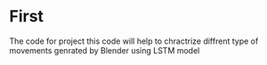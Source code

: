 # First
The code for project
this code will help to chractrize diffrent type of movements genrated by Blender using LSTM model 
